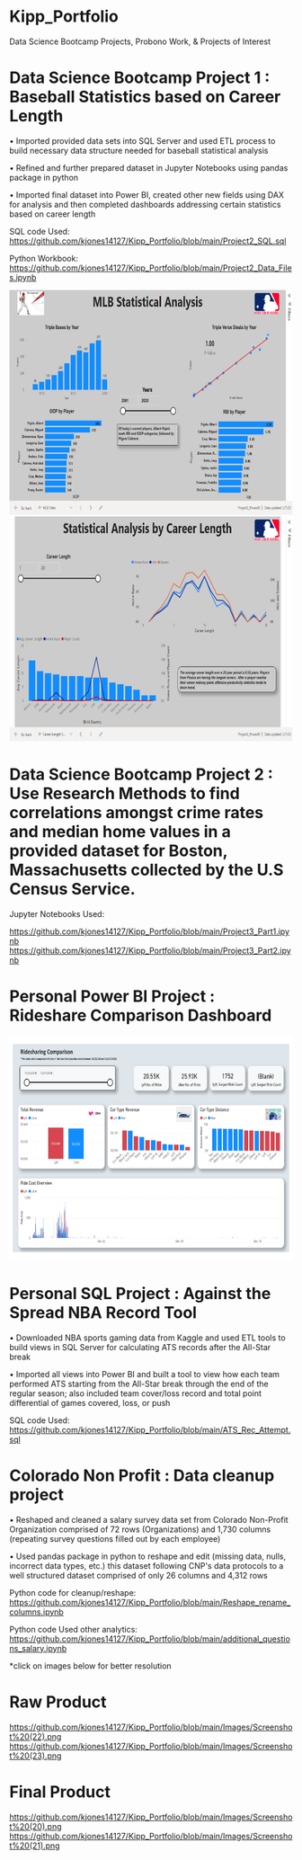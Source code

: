 # Kipp_Portfolio
Data Science Bootcamp Projects, Probono Work, & Projects of Interest 

# Data Science Bootcamp Project 1 : Baseball Statistics based on Career Length
•	Imported provided data sets into SQL Server and used ETL process to build necessary data structure needed for baseball statistical analysis  

•	Refined and further prepared dataset in Jupyter Notebooks using pandas package in python 

•	Imported final dataset into Power BI, created other new fields using DAX for analysis and then completed dashboards addressing certain statistics based on career length 

SQL code Used: https://github.com/kjones14127/Kipp_Portfolio/blob/main/Project2_SQL.sql

Python Workbook: https://github.com/kjones14127/Kipp_Portfolio/blob/main/Project2_Data_Files.ipynb

<img src="https://github.com/kjones14127/Kipp_Portfolio/blob/main/Images/Screenshot%20(7).png" width="700" height="400">
<img src="https://github.com/kjones14127/Kipp_Portfolio/blob/main/Images/Screenshot%20(8).png" width="700" height="400">

# Data Science Bootcamp Project 2 : Use Research Methods to find correlations amongst crime rates and median home values in a provided dataset for Boston, Massachusetts collected by the U.S Census Service. 

Jupyter Notebooks Used:

https://github.com/kjones14127/Kipp_Portfolio/blob/main/Project3_Part1.ipynb
https://github.com/kjones14127/Kipp_Portfolio/blob/main/Project3_Part2.ipynb

# Personal Power BI Project : Rideshare Comparison Dashboard

<img src="https://github.com/kjones14127/Kipp_Portfolio/blob/main/Images/UberLyftDash.pdf" width="700" height="400">


# Personal SQL Project : Against the Spread NBA Record Tool 
•	Downloaded NBA sports gaming data from Kaggle and used ETL tools to build views in SQL Server for calculating ATS records after the All-Star break

•	Imported all views into Power BI and built a tool to view how each team performed ATS starting from the All-Star break through the end of the regular season; also included team cover/loss record and total point differential of games covered, loss, or push 

SQL code Used: https://github.com/kjones14127/Kipp_Portfolio/blob/main/ATS_Rec_Attempt.sql

# Colorado Non Profit : Data cleanup project
•	Reshaped and cleaned a salary survey data set from Colorado Non-Profit Organization comprised of 72 rows (Organizations) and 1,730 columns (repeating survey questions filled out by each employee) 

•	Used pandas package in python to reshape and edit (missing data, nulls, incorrect data types, etc.) this dataset following CNP's data protocols to a well structured dataset comprised of only 26 columns and 4,312 rows

Python code for cleanup/reshape: https://github.com/kjones14127/Kipp_Portfolio/blob/main/Reshape_rename_columns.ipynb

Python code Used other analytics: https://github.com/kjones14127/Kipp_Portfolio/blob/main/additional_questions_salary.ipynb

*click on images below for better resolution
# Raw Product
https://github.com/kjones14127/Kipp_Portfolio/blob/main/Images/Screenshot%20(22).png
https://github.com/kjones14127/Kipp_Portfolio/blob/main/Images/Screenshot%20(23).png

# Final Product
https://github.com/kjones14127/Kipp_Portfolio/blob/main/Images/Screenshot%20(20).png
https://github.com/kjones14127/Kipp_Portfolio/blob/main/Images/Screenshot%20(21).png



